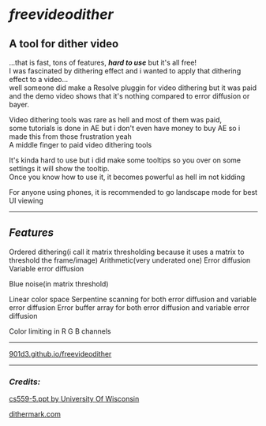 # _**freevideodither**_
## **A tool for dither video**
...that is fast, tons of features, _**hard to use**_ but it's all free!\
I was fascinated by dithering effect and i wanted to apply that dithering effect to a video...\
well someone did make a Resolve pluggin for video dithering but it was paid\
and the demo video shows that it's nothing compared to error diffusion or bayer.

Video dithering tools was rare as hell and most of them was paid,\
some tutorials is done in AE but i don't even have money to buy AE so i made this from those frustration yeah\
A middle finger to paid video dithering tools

It's kinda hard to use but i did make some tooltips so you over on some settings it will show the tooltip.\
Once you know how to use it, it becomes powerful as hell im not kidding

For anyone using phones, it is recommended to go landscape mode for best UI viewing

----------

## ***Features***
Ordered dithering(i call it matrix thresholding because it uses a matrix to threshold the frame/image)
Arithmetic(very underated one)
Error diffusion
Variable error diffusion

Blue noise(in matrix threshold)

Linear color space
Serpentine scanning for both error diffusion and variable error diffusion
Error buffer array for both error diffusion and variable error diffusion

Color limiting in R G B channels

----------

[901d3.github.io/freevideodither](https://901d3.github.io/freevideodither/)

----------

### _**Credits:**_
[cs559-5.ppt by University Of Wisconsin](http://research.cs.wisc.edu/graphics/Courses/559-f2002/lectures/cs559-5.ppt)

[dithermark.com](https://www.dithermark.com)

